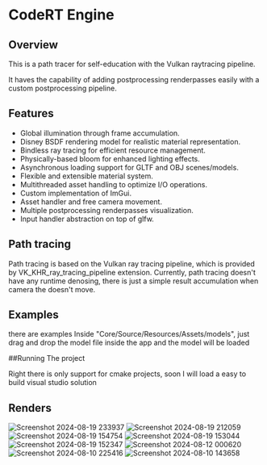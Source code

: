 # CodeRT Engine

## Overview

This is a path tracer for self-education with the Vulkan raytracing pipeline.

It haves the capability of adding postprocessing renderpasses easily with a custom postprocessing pipeline.

## Features

- Global illumination through frame accumulation.
- Disney BSDF rendering model for realistic material representation.
- Bindless ray tracing for efficient resource management.
- Physically-based bloom for enhanced lighting effects.
- Asynchronous loading support for GLTF and OBJ scenes/models.
- Flexible and extensible material system.
- Multithreaded asset handling to optimize I/O operations.
- Custom implementation of ImGui.
- Asset handler and free camera movement.
- Multiple postprocessing renderpasses visualization.
- Input handler abstraction on top of glfw.

## Path tracing

Path tracing is based on the Vulkan ray tracing pipeline, which is provided by VK_KHR_ray_tracing_pipeline extension.
Currently, path tracing doesn't have any runtime denosing, there is just a simple result accumulation when camera the doesn't move.

## Examples

there are examples Inside "Core/Source/Resources/Assets/models", just drag and drop the model file inside the app and the model will be loaded

##Running The project

Right there is only support for cmake projects, soon I will load a easy to build visual studio solution

## Renders
![Screenshot 2024-08-19 233937](https://github.com/user-attachments/assets/2118514d-1cb8-44c1-91b4-dba49761d08a)
![Screenshot 2024-08-19 212059](https://github.com/user-attachments/assets/3612c2e4-6018-4185-a6c0-6afbb6ba0c90)
![Screenshot 2024-08-19 154754](https://github.com/user-attachments/assets/51e65995-0d81-4e79-8997-95b53958fa4b)
![Screenshot 2024-08-19 153044](https://github.com/user-attachments/assets/2a1f1125-61f8-427d-9a70-db24217cb924)
![Screenshot 2024-08-19 152347](https://github.com/user-attachments/assets/fabbe3c3-5c5d-4c9e-881c-cdb76ae79a6d)
![Screenshot 2024-08-12 000620](https://github.com/user-attachments/assets/01943b5c-ad47-4f3a-b2e9-fb375f5f8098)
![Screenshot 2024-08-10 225416](https://github.com/user-attachments/assets/c8b5ca02-7b73-45a2-ad3b-f2a09f20a798)
![Screenshot 2024-08-10 143658](https://github.com/user-attachments/assets/c3537c51-696d-4946-bc2e-d41d26c6ea73)



